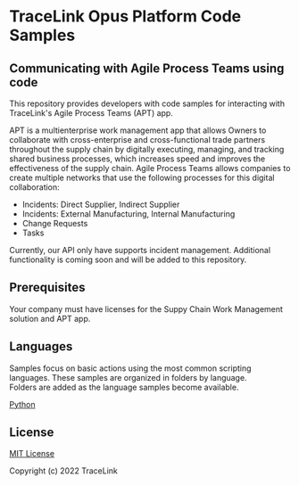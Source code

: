 # TraceLink Opus Platform Code Samples  

## Communicating with Agile Process Teams using code  

This repository provides developers with code samples for interacting with TraceLink's Agile Process Teams (APT) app.

APT is a multienterprise work management app that allows Owners to collaborate with cross-enterprise
and cross-functional trade partners throughout the supply chain by digitally executing, managing, and tracking shared
business processes, which increases speed and improves the effectiveness of the supply chain. Agile Process Teams allows
companies to create multiple networks that use the following processes for this digital collaboration:

- Incidents: Direct Supplier, Indirect Supplier
- Incidents: External Manufacturing, Internal Manufacturing
- Change Requests
- Tasks

Currently, our API only have supports incident management. Additional functionality is coming soon and will be added
to this repository.

## Prerequisites

Your company must have licenses for the Suppy Chain Work Management solution and APT app.

## Languages
Samples focus on basic actions using the most common scripting languages. These samples are organized in folders by language.  
Folders are added as the language samples become available.  

[Python](python/README.MD)

## License

[MIT License](https://github.com/tracelink/code-samples/blob/4264373bdd1b093344538053709cfa538f36af47/LICENSE)

Copyright (c) 2022 TraceLink